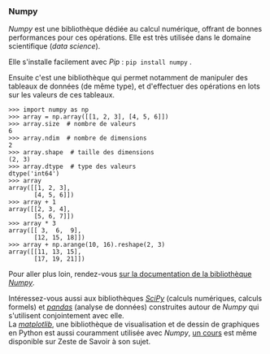 ### Numpy

_Numpy_ est une bibliothèque dédiée au calcul numérique, offrant de bonnes performances pour ces opérations.
Elle est très utilisée dans le domaine scientifique (_data science_).

Elle s'installe facilement avec _Pip_ : `pip install numpy` .

Ensuite c'est une bibliothèque qui permet notamment de manipuler des tableaux de données (de même type), et d'effectuer des opérations en lots sur les valeurs de ces tableaux.

```pycon
>>> import numpy as np
>>> array = np.array([[1, 2, 3], [4, 5, 6]])
>>> array.size  # nombre de valeurs
6
>>> array.ndim  # nombre de dimensions
2
>>> array.shape  # taille des dimensions
(2, 3)
>>> array.dtype  # type des valeurs
dtype('int64')
>>> array
array([[1, 2, 3],
       [4, 5, 6]])
>>> array + 1
array([[2, 3, 4],
       [5, 6, 7]])
>>> array * 3
array([[ 3,  6,  9],
       [12, 15, 18]])
>>> array + np.arange(10, 16).reshape(2, 3)
array([[11, 13, 15],
       [17, 19, 21]])
```

Pour aller plus loin, rendez-vous [sur la documentation de la bibliothèque _Numpy_](https://numpy.org/doc/stable/).

Intéressez-vous aussi aux bibliothèques [_SciPy_](https://www.scipy.org/scipylib/index.html) (calculs numériques, calculs formels) et [_pandas_](https://pandas.pydata.org/) (analyse de données) construites autour de _Numpy_ qui s'utilisent conjointement avec elle.  
La [_matplotlib_](https://matplotlib.org/), une bibliothèque de visualisation et de dessin de graphiques en Python est aussi couramment utilisée avec _Numpy_, [un cours](https://zestedesavoir.com/tutoriels/469/introduction-aux-graphiques-en-python-avec-matplotlib-pyplot/) est même disponible sur Zeste de Savoir à son sujet.
